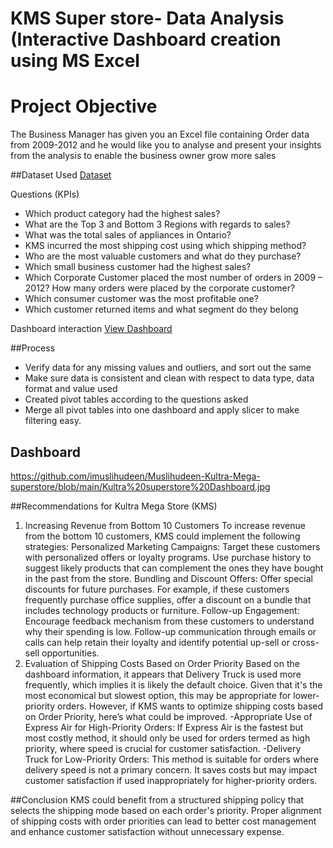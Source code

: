 # KMS Super store- Data Analysis (Interactive Dashboard creation using MS Excel
# Project Objective
The Business Manager has given you an Excel file containing Order data from 2009-2012 and he would like you to analyse and present your insights from the analysis to enable the business owner grow more sales

##Dataset Used
<a href= "https://github.com/imuslihudeen/Muslihudeen-Kultra-Mega-superstore/blob/main/KMS%20Superstore%20Data.xlsx"> Dataset</a>

Questions (KPIs)
-	Which product category had the highest sales?
-	What are the Top 3 and Bottom 3 Regions with regards to sales?
-	What was the total sales of appliances in Ontario?
-	KMS incurred the most shipping cost using which shipping method?
-	Who are the most valuable customers and what do they purchase?
-	Which small business customer had the highest sales?
-	Which Corporate Customer placed the most number of orders in 2009 – 2012? How many orders were placed by the corporate customer?
-	Which consumer customer was the most profitable one?
-	Which customer returned items and what segment do they belong

Dashboard interaction <a href= “https://github.com/imuslihudeen/Muslihudeen-Kultra-Mega-superstore/blob/main/Kultra%20superstore%20Dashboard.jpg”>View Dashboard</a>

##Process
-	Verify data for any missing values and outliers, and sort out the same
-	Make sure data is consistent and clean with respect to data type, data format and value used
-	Created pivot tables according to the questions asked
-	Merge all pivot tables into one dashboard and apply slicer to make filtering easy.

## Dashboard
https://github.com/imuslihudeen/Muslihudeen-Kultra-Mega-superstore/blob/main/Kultra%20superstore%20Dashboard.jpg

##Recommendations for Kultra Mega Store (KMS)
1. Increasing Revenue from Bottom 10 Customers
To increase revenue from the bottom 10 customers, KMS could implement the following strategies:
Personalized Marketing Campaigns: Target these customers with personalized offers or loyalty programs. Use purchase history to suggest likely products that can complement the ones they have bought in the past from the store.
Bundling and Discount Offers: Offer special discounts for future purchases. For example, if these customers frequently purchase office supplies, offer a discount on a bundle that includes technology products or furniture.
Follow-up Engagement: Encourage feedback mechanism from these customers to understand why their spending is low. Follow-up communication through emails or calls can help retain their loyalty and identify potential up-sell or cross-sell opportunities.
2. Evaluation of Shipping Costs Based on Order Priority
Based on the dashboard information, it appears that Delivery Truck is used more frequently, which implies it is likely the default choice. Given that it's the most economical but slowest option, this may be appropriate for lower-priority orders. However, if KMS wants to optimize shipping costs based on Order Priority, here’s what could be improved.
-Appropriate Use of Express Air for High-Priority Orders: If Express Air is the fastest but most costly method, it should only be used for orders termed as high priority, where speed is crucial for customer satisfaction.
-Delivery Truck for Low-Priority Orders: This method is suitable for orders where delivery speed is not a primary concern. It saves costs but may impact customer satisfaction if used inappropriately for higher-priority orders.

##Conclusion
KMS could benefit from a structured shipping policy that selects the shipping mode based on each order's priority. Proper alignment of shipping costs with order priorities can lead to better cost management and enhance customer satisfaction without unnecessary expense.
